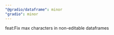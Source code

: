 ```yaml
---
"@gradio/dataframe": minor
"gradio": minor
---
```


feat:Fix max characters in non-editable dataframes

